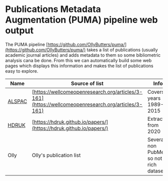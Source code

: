 # Publications Metadata Augmentation (PUMA) pipeline web output

The PUMA pipeline [https://github.com/OllyButters/puma/](https://github.com/OllyButters/puma/) takes a list of publications (usually academic journal articles) and adds metadata to them so some bibliometric analysis cana be done. From this we can automatically build some web pages which displays this information and makes the list of publications easy to explore.


| Name                                                                | Source of list                                            | Info | Link             |
| ---                                                                 | ---                                                       | ---  | ---              | 
| [ALSPAC](http://www.bristol.ac.uk/alspac/researchers/publications/) | [https://wellcomeopenresearch.org/articles/3-161](https://wellcomeopenresearch.org/articles/3-161) | Covers years 1989-2015| [alspac](alspac) | 
| [HDRUK](https://www.hdruk.ac.uk/research/publications/)             | [https://hdruk.github.io/papers/](https://hdruk.github.io/papers/)                 | Extract from 2020 | [hdruk](hdruk)  |
| Olly                                                                | Olly's publication list                                   | Several non PubMed, so not a rich dataset. | [olly](olly) |
